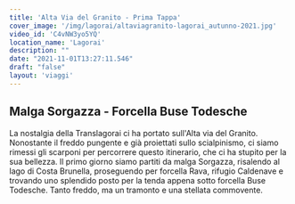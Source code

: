 ```yaml
---
title: 'Alta Via del Granito - Prima Tappa'
cover_image: '/img/lagorai/altaviagranito-lagorai_autunno-2021.jpg'
video_id: 'C4vNW3yo5YQ'
location_name: 'Lagorai'
description: ""
date: "2021-11-01T13:27:11.546"
draft: "false"
layout: 'viaggi'
---
```


## Malga Sorgazza - Forcella Buse Todesche
La nostalgia della Translagorai ci ha portato sull'Alta via del Granito.
Nonostante il freddo pungente e già proiettati sullo scialpinismo, ci siamo rimessi gli scarponi per percorrere questo itinerario, che ci ha stupito per la sua bellezza.
Il primo giorno siamo partiti da malga Sorgazza, risalendo al lago di Costa Brunella, proseguendo per forcella Rava, rifugio Caldenave e trovando uno splendido posto per la tenda appena sotto forcella Buse Todesche. Tanto freddo, ma un tramonto e una stellata commovente.




